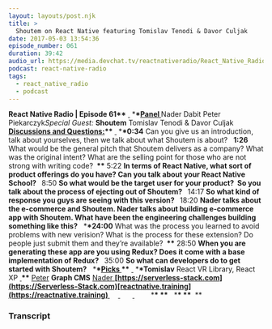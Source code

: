 ```yaml
---
layout: layouts/post.njk
title: >
  Shoutem on React Native featuring Tomislav Tenodi & Davor Culjak
date: 2017-05-03 13:54:36
episode_number: 061
duration: 39:42
audio_url: https://media.devchat.tv/reactnativeradio/React_Native_Radio_Episode_61.mp3
podcast: react-native-radio
tags:
  - react_native_radio
  - podcast
---
```


**React Native Radio | Episode 61\*\*** <u> </u> \***\*<u>Panel </u>** Nader Dabit Peter Piekarczyk*Special Guest:* **Shoutem** Tomislav Tenodi & Davor Culjak &nbsp; **<u>Discussions and Questions:</u>\*\*** <u> </u> \***\*0:34** Can you give us an introduction, talk about yourselves, then we talk about what Shoutem is about? &nbsp; **1:26** What would be the general pitch that Shoutem delivers as a company? What was the original intent? What are the selling point for those who are not strong with writing code? **&nbsp;\*\*** 5:22 **In terms of React Native, what sort of product offerings do you have? Can you talk about your React Native School? &nbsp;** 8:50 **So what would be the target user for your product?&nbsp; So you talk about the process of ejecting out of Shoutem? &nbsp;** 14:17 **So what kind of response you guys are seeing with this version? &nbsp;** 18:20 **Nader talks about the e-commerce and Shoutem. Nader talks about building e-commerce app with Shoutem. What have been the engineering challenges building something like this?** &nbsp; \***\*24:00** What was the process you learned to avoid problems with new verision? What is the process for these extension? Do people just submit them and they’re available? **&nbsp;\*\*** 28:50 **When you are generating these app are you using Redux? Does it come with a base implementation of Redux? &nbsp;** 35:00 **So what can developers do to get started with Shoutem?** &nbsp; \***\*<u>Picks </u>\*\*** <u> </u> \***\*Tomislav** React VR Library, React XP **<u> </u>\*\*** <u>Peter</u> **Graph CMS** <u>Nader </u>**[https://serverless-stack.com](https://Serverless-Stack.com)[reactnative.training](https://reactnative.training)<u> </u>&nbsp; &nbsp; &nbsp;**<u> </u> **&nbsp; &nbsp; &nbsp;** <u> </u> **&nbsp; &nbsp; &nbsp;** &nbsp; \***\*&nbsp;\*\*** &nbsp; \***\*&nbsp;\*\*** &nbsp;\*\*&nbsp;

### Transcript
